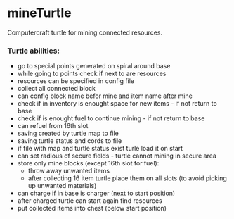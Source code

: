 # mineTurtle 
Computercraft turtle for mining connected resources.

### Turtle abilities:
- go to special points generated on spiral around base
- while going to points check if next to are resources
- resources can be specified in config file
- collect all connected block
- can config block name befor mine and item name after mine
- check if in inventory is enought space for new items - if not return to base
- check if is enought fuel to continue mining - if not return to base
- can refuel from 16th slot
- saving created by turtle map to file
- saving turtle status and cords to file
- if file with map and turtle status exist turle load it on start
- can set radious of secure fields - turtle cannot mining in secure area
- store only mine blocks (except 16th slot for fuel):
    - throw away unwanted items
    - after collecting 16 item turtle place them on all slots (to avoid picking up unwanted materials)
- can charge if in base is charger (next to start position)
- after charged turtle can start again find resources
- put collected items into chest (below start position)
